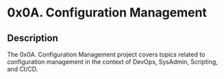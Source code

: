# 0x0A. Configuration Management
## Description
The 0x0A. Configuration Management project covers topics related to configuration management in the context of DevOps, SysAdmin, Scripting, and CI/CD.